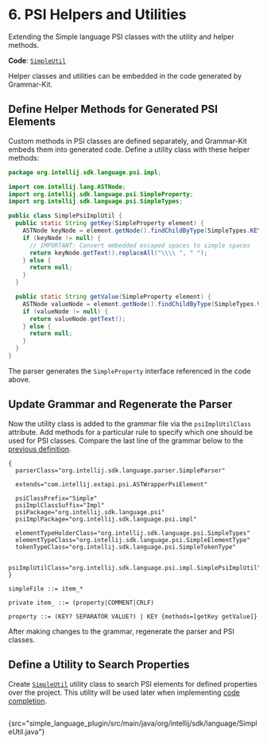 # 6. PSI Helpers and Utilities

<!-- Copyright 2000-2023 JetBrains s.r.o. and contributors. Use of this source code is governed by the Apache 2.0 license. -->

<link-summary>Extending the Simple language PSI classes with the utility and helper methods.</link-summary>

<tldr>

**Code**: [`SimpleUtil`](%gh-sdk-samples%/simple_language_plugin/src/main/java/org/intellij/sdk/language/SimpleUtil.java)

</tldr>

<include from="language_and_filetype.md" element-id="custom_language_tutorial_header"></include>

Helper classes and utilities can be embedded in the code generated by Grammar-Kit.

## Define Helper Methods for Generated PSI Elements
Custom methods in PSI classes are defined separately, and Grammar-Kit embeds them into generated code.
Define a utility class with these helper methods:

```java
package org.intellij.sdk.language.psi.impl;

import com.intellij.lang.ASTNode;
import org.intellij.sdk.language.psi.SimpleProperty;
import org.intellij.sdk.language.psi.SimpleTypes;

public class SimplePsiImplUtil {
  public static String getKey(SimpleProperty element) {
    ASTNode keyNode = element.getNode().findChildByType(SimpleTypes.KEY);
    if (keyNode != null) {
      // IMPORTANT: Convert embedded escaped spaces to simple spaces
      return keyNode.getText().replaceAll("\\\\ ", " ");
    } else {
      return null;
    }
  }

  public static String getValue(SimpleProperty element) {
    ASTNode valueNode = element.getNode().findChildByType(SimpleTypes.VALUE);
    if (valueNode != null) {
      return valueNode.getText();
    } else {
      return null;
    }
  }
}
```

The parser generates the `SimpleProperty` interface referenced in the code above.

## Update Grammar and Regenerate the Parser
Now the utility class is added to the grammar file via the `psiImplUtilClass` attribute.
Add methods for a particular rule to specify which one should be used for PSI classes.
Compare the last line of the grammar below to the [previous definition](grammar_and_parser.md#define-the-grammar).

```bnf
{
  parserClass="org.intellij.sdk.language.parser.SimpleParser"

  extends="com.intellij.extapi.psi.ASTWrapperPsiElement"

  psiClassPrefix="Simple"
  psiImplClassSuffix="Impl"
  psiPackage="org.intellij.sdk.language.psi"
  psiImplPackage="org.intellij.sdk.language.psi.impl"

  elementTypeHolderClass="org.intellij.sdk.language.psi.SimpleTypes"
  elementTypeClass="org.intellij.sdk.language.psi.SimpleElementType"
  tokenTypeClass="org.intellij.sdk.language.psi.SimpleTokenType"

  psiImplUtilClass="org.intellij.sdk.language.psi.impl.SimplePsiImplUtil"
}

simpleFile ::= item_*

private item_ ::= (property|COMMENT|CRLF)

property ::= (KEY? SEPARATOR VALUE?) | KEY {methods=[getKey getValue]}
```

After making changes to the grammar, regenerate the parser and PSI classes.

## Define a Utility to Search Properties
Create [`SimpleUtil`](%gh-sdk-samples%/simple_language_plugin/src/main/java/org/intellij/sdk/language/SimpleUtil.java) utility class to search PSI elements for defined properties over the project.
This utility will be used later when implementing [code completion](completion_contributor.md).

```java
```
{src="simple_language_plugin/src/main/java/org/intellij/sdk/language/SimpleUtil.java"}
